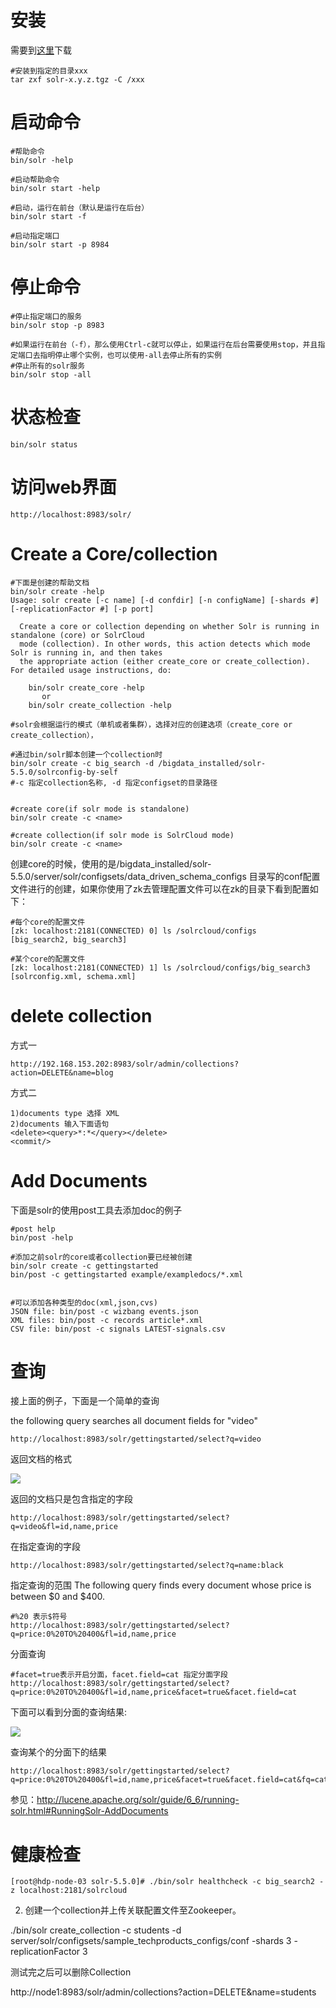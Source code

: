 # 安装

需要到[这里](http://lucene.apache.org/solr/)下载

```
#安装到指定的目录xxx
tar zxf solr-x.y.z.tgz -C /xxx 
```

# 启动命令

```
#帮助命令
bin/solr -help

#启动帮助命令
bin/solr start -help

#启动，运行在前台（默认是运行在后台）
bin/solr start -f

#启动指定端口
bin/solr start -p 8984

```

# 停止命令

```
#停止指定端口的服务
bin/solr stop -p 8983

#如果运行在前台（-f），那么使用Ctrl-c就可以停止，如果运行在后台需要使用stop，并且指定端口去指明停止哪个实例，也可以使用-all去停止所有的实例
#停止所有的solr服务
bin/solr stop -all
```

# 状态检查

```
bin/solr status
```

# 访问web界面
```
http://localhost:8983/solr/
```

# Create a Core/collection

```
#下面是创建的帮助文档
bin/solr create -help
Usage: solr create [-c name] [-d confdir] [-n configName] [-shards #] [-replicationFactor #] [-p port]

  Create a core or collection depending on whether Solr is running in standalone (core) or SolrCloud
  mode (collection). In other words, this action detects which mode Solr is running in, and then takes
  the appropriate action (either create_core or create_collection). For detailed usage instructions, do:

    bin/solr create_core -help
       or
    bin/solr create_collection -help

#solr会根据运行的模式（单机或者集群），选择对应的创建选项（create_core or create_collection），

#通过bin/solr脚本创建一个collection时
bin/solr create -c big_search -d /bigdata_installed/solr-5.5.0/solrconfig-by-self
#-c 指定collection名称, -d 指定configset的目录路径


#create core(if solr mode is standalone)
bin/solr create -c <name>

#create collection(if solr mode is SolrCloud mode)
bin/solr create -c <name>

```
创建core的时候，使用的是/bigdata_installed/solr-5.5.0/server/solr/configsets/data_driven_schema_configs 目录写的conf配置文件进行的创建，如果你使用了zk去管理配置文件可以在zk的目录下看到配置如下：

```
#每个core的配置文件
[zk: localhost:2181(CONNECTED) 0] ls /solrcloud/configs
[big_search2, big_search3]

#某个core的配置文件
[zk: localhost:2181(CONNECTED) 1] ls /solrcloud/configs/big_search3  
[solrconfig.xml, schema.xml]

```
# delete collection 

方式一
```
http://192.168.153.202:8983/solr/admin/collections?action=DELETE&name=blog

```

方式二

```
1)documents type 选择 XML 
2)documents 输入下面语句
<delete><query>*:*</query></delete>
<commit/>

```


# Add Documents

下面是solr的使用post工具去添加doc的例子
```
#post help
bin/post -help

#添加之前solr的core或者collection要已经被创建
bin/solr create -c gettingstarted
bin/post -c gettingstarted example/exampledocs/*.xml


#可以添加各种类型的doc(xml,json,cvs)
JSON file: bin/post -c wizbang events.json
XML files: bin/post -c records article*.xml
CSV file: bin/post -c signals LATEST-signals.csv

```


# 查询

接上面的例子，下面是一个简单的查询

the following query searches all document fields for "video"
```
http://localhost:8983/solr/gettingstarted/select?q=video

```

返回文档的格式

![](/note/images/solr/solrcloud/shell/query_1.jpg)


返回的文档只是包含指定的字段
```
http://localhost:8983/solr/gettingstarted/select?q=video&fl=id,name,price
```

在指定查询的字段
```
http://localhost:8983/solr/gettingstarted/select?q=name:black
```

指定查询的范围
The following query finds every document whose price is between $0 and $400.
```
#%20 表示$符号
http://localhost:8983/solr/gettingstarted/select?q=price:0%20TO%20400&fl=id,name,price

```

分面查询

```
#facet=true表示开启分面，facet.field=cat 指定分面字段
http://localhost:8983/solr/gettingstarted/select?q=price:0%20TO%20400&fl=id,name,price&facet=true&facet.field=cat
```
下面可以看到分面的查询结果:

![](/note/images/solr/solrcloud/shell/query_faset.jpg)

查询某个的分面下的结果

```
http://localhost:8983/solr/gettingstarted/select?q=price:0%20TO%20400&fl=id,name,price&facet=true&facet.field=cat&fq=cat:software
```

参见：http://lucene.apache.org/solr/guide/6_6/running-solr.html#RunningSolr-AddDocuments




# 健康检查

```
[root@hdp-node-03 solr-5.5.0]# ./bin/solr healthcheck -c big_search2 -z localhost:2181/solrcloud
```




























2. 创建一个collection并上传关联配置文件至Zookeeper。

./bin/solr create_collection -c students -d server/solr/configsets/sample_techproducts_configs/conf -shards 3 -replicationFactor 3



测试完之后可以删除Collection

http://node1:8983/solr/admin/collections?action=DELETE&name=students
